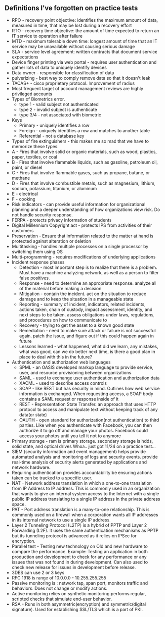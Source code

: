 ## Definitions I've forgotten on practice tests
* RPO - recovery point objective: identifies the maximum amount of data, measured in time, that may be lost during a recovery effort
* RTO - recovery time objective: the amount of time expected to return an IT service to operation after failure
* MTD - maximum tolerable down time: longest amount of time that an IT service may be unavailable without causing serious damage
* SLA - service level agreement: written contracts that document service expectations
* Device finger printing via web portal - requires user authentication and gather lots of data to uniquely identify devices
* Data owner - responsible for classification of data
* pulverizing - best way to comply remove data so that it doesn't leak
* TACAS+ - cisco proprietary protocol. Improvement of radius
* Most frequent target of account management reviews are highly privileged accounts
* Types of Biometrics error.
  * type 1 - valid subject not authenticated
  * type 2 - invalid subject is authenticate
  * type 3/4 - not associated with biometric
* Keys
  * Primary - uniquely identifies a row
  * Foreign - uniquely identifies a row and matches to another table
  * Referential - not a database key
 * Types of fire extinguishers - this makes me so mad that we have to memorize these types
  * A - Fires that involve solid or organic materials, such as wood, plastics, paper, textiles, or coal
  * B - Fires that involve flammable liquids, such as gasoline, petroleum oil, paint, or diesel
  * C -  Fires that involve flammable gases, such as propane, butane, or methane
  * D - Fires that involve combustible metals, such as magnesium, lithium, sodium, potassium, titanium, or aluminum
  * E - electrical
  * F - cooking
* Risk indicators - can provide useful information for organizational planning and a deeper understanding of how organizations view risk.  Do not handle security response.
* FERPA - protects privacy information of students
* Digital Millennium Copyright act - protects IPS from activities of their customers
* Preservation - Ensure that information related to the matter at hand is protected against alteration or deletion
* Multitasking - handles multiple processes on a single processor by switching them using OS
* Multi-programming - requires modifications of underlying applications
* Incident response phases
  * Detection - most important step is to realize that there is a problem. Must have a machine analyzing network, as well as a person to filter false positives.
  * Response - need to determine an appropriate response. analyze all of the material before making a decision
  * Mitigation - contain the incident. act on the situation to reduce damage and to keep the situation in a manageable state
  * Reporting - summary of incident, indicators, related incidents, actions taken, chain of custody, impact assessment, identity, and next steps to be taken. assess obligations under laws, regulations, and procedures on how to communicate to
  * Recovery - trying to get the asset to a known good state
  * Remediation - need to make sure attack or failure is not successful again. patch the issue, and figure out if this could happen again in future
  * Lessons learned - what happened, what did we learn, any mistakes, what was good, can we do better next time, is there a good plan in place to deal with this in the future?
* Authentication and authorization web languages
  * SPML - an OASIS developed markup language to provide service, user, and resource provisioning between organizations
  * SAML - used to exchange user authentication and authorization data
  * XACML - used to describe access controls
  * SOAP -  like REST but has security in mind. Outlines how web service information is exchanged. When requesting access, a SOAP body contains a SAML request or response inside of it
  * REST - Representation State Transfer. an approach that uses HTTP protocol to access and manipulate text without keeping track of any data(or state)
  * OAUTH - open standard for authorization(not authentication) to third parties. Like when you authenticate with Facebook, you can then authorize it to go off and manage your photos. Facebook could access your photos until you tell it not to anymore
* Primary storage - ram is primary storage. secondary storage is hdds, solid state, and optical drives
Whoa.. just got 11/24 on a practice test...
* SIEM (security information and event management) helps provide automated analysis and monitoring of logs and security events. provide real-time analysis of security alerts generated by applications and network hardware.
* Requiring authentication provides accountability be ensuring actions taken can be tracked to a specific user.
* NAT - Network address translation in which a one-to-one translation from IP Address to IP address. This is commonly used in an organization that wants to give an internal system access to the Internet with a single public IP address translating to a single IP address in the private address space.
* PAT - Port address translation is a many-to-one relationship. This is commonly used on a firewall when a corporation wants all IP addresses in its internal network to use a single IP address.
* Layer 2 Tunneling Protocol (L2TP) is a hybrid of PPTP and Layer 2 Forwarding (L2F). It uses the same authentication mechanisms as PPTP but its tunneling protocol is advanced as it relies on IPSec for encryption.
* Parallel test - Testing new technology on Old and new hardware to compare the performance. Example: Testing an application in both production and development to check for any performance or any issues that was not found in during development. Can also used to check new release for issues in development before release.
* 3DES can use 2 or 3 keys
* RFC 1918 is range of 10.0.0.0 - 10.255.255.255
* Passive monitoring is : network tap, span port, monitors traffic and behaviors. Does not change or modify actions.
* Active monitoring relies on synthetic monitoring performs regular, scripted checks that simulate end-user behavior.
* RSA -  Runs in both asymmetric(encryption) and symmetric(digital signature). Used for establishing SSL/TLS which is a part of PKI.
